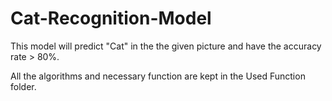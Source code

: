 # Cat-Recognition-Model
This model will predict "Cat" in the the given picture and have the accuracy rate > 80%.

All the algorithms and necessary function are kept in the Used Function folder.